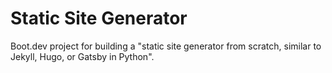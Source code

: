 # Static Site Generator
Boot.dev project for building a "static site generator from scratch, similar to Jekyll, Hugo, or Gatsby in Python".
